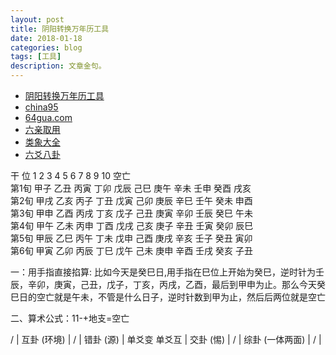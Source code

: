 ```yaml
---
layout: post
title: 阴阳转换万年历工具
date: 2018-01-18
categories: blog
tags: [工具]
description: 文章金句。
---
```


- [阴阳转换万年历工具](http://qq.ip138.com/day/)
- [china95](http://www.china95.com/paipan/liuyao/index.asp)
- [64gua.com](http://www.64gua.com/paipan/)
- [六亲取用](https://wenku.baidu.com/view/257b26317cd184254b3535ae.html)
- [类象大全](https://wenku.baidu.com/view/8314bd8049649b6648d747e4.html)
- [六爻八卦](https://baike.baidu.com/item/%E5%85%AD%E7%88%BB/4836780?fr=aladdin)


干 位 1 2 3 4 5 6 7 8 9 10 空亡 <br>
第1旬 甲子 乙丑 丙寅 丁卯 戊辰 己巳 庚午 辛未 壬申 癸酉 戌亥 <br>
第2旬 甲戌 乙亥 丙子 丁丑 戊寅 己卯 庚辰 辛巳 壬午 癸未 申酉 <br>
第3旬 甲申 乙酉 丙戌 丁亥 戊子 己丑 庚寅 辛卯 壬辰 癸巳 午未 <br>
第4旬 甲午 乙未 丙申 丁酉 戊戌 己亥 庚子 辛丑 壬寅 癸卯 辰巳 <br>
第5旬 甲辰 乙巳 丙午 丁未 戊申 己酉 庚戌 辛亥 壬子 癸丑 寅卯 <br>
第6旬 甲寅 乙卯 丙辰 丁巳 戊午 己未 庚申 辛酉 壬戌 癸亥 子丑<br>


一：用手指直接掐算: 比如今天是癸巳日,用手指在巳位上开始为癸巳，逆时针为壬辰，辛卯，庚寅，己丑，戊子，丁亥，丙戌，乙酉，最后到甲申为止。那么今天癸巳日的空亡就是午未，不管是什么日子，逆时针数到甲为止，然后后两位就是空亡


二、算术公式：11-+地支=空亡



/ | 互卦 (环境) | / |
错卦 (源) | 单爻变 单爻互 | 交卦 (惕) |
/ | 综卦 (一体两面) | / |
